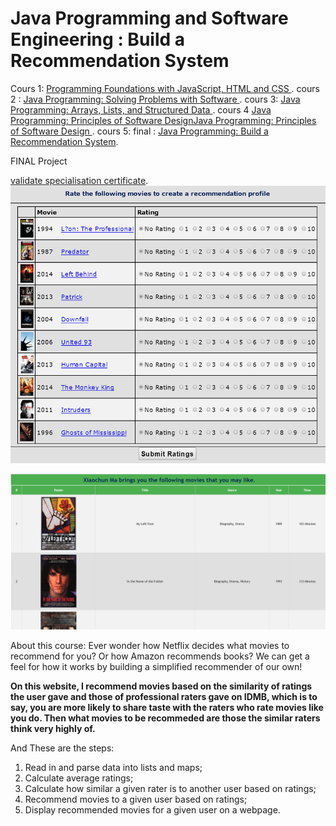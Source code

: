 # Java Programming and Software Engineering : Build a Recommendation System


 Cours 1:  <a href="https://www.coursera.org/learn/duke-programming-web?specialization=java-programming">Programming Foundations with JavaScript, HTML and CSS </a>.
cours 2 :    <a href="https://www.coursera.org/learn/java-programming?specialization=java-programming ">Java Programming: Solving
Problems with Software  </a>. 
cours 3:   <a href=" https://www.coursera.org/learn/java-programming-arrays-lists-data?specialization=java-programming "> Java Programming: Arrays, Lists,
and Structured Data </a>.
cours 4   <a href="https://www.coursera.org/learn/java-programming-design-principles?specialization=java-programming "> Java Programming: Principles of
Software DesignJava Programming: Principles of
Software Design </a>.
cours 5: final :   <a href="https://www.coursera.org/learn/java-programming-recommender "> Java Programming: Build a
Recommendation System</a>.
 





FINAL Project

<P></P>
  <a href="https://www.coursera.org/verify/specialization/A5TZVFMBDJWK">validate specialisation certificate</a>.
  
  
  
<img src="https://github.com/mxc19912008/readme_pics/raw/master/image/Recommedation 1.png" width="700"> 
<P></P>
<img src="https://github.com/mxc19912008/readme_pics/raw/master/image/Recommendation2.png" width="700">

About this course: Ever wonder how Netflix decides what movies to recommend for you? Or how Amazon recommends books? We can get a feel for how it works by building a simplified recommender of our own!

<b>On this website, I recommend movies based on the similarity of ratings the user gave and those of professional raters gave on IDMB, which is to say, you are more likely to share taste with the raters who rate movies like you do. Then what movies to be recommeded are those the similar raters think very highly of.</b>

<P></P>

And These are the steps:
<P></P>

1. Read in and parse data into lists and maps;
2. Calculate average ratings;
3. Calculate how similar a given rater is to another user based on ratings; 
4. Recommend movies to a given user based on ratings;
5. Display recommended movies for a given user on a webpage.

